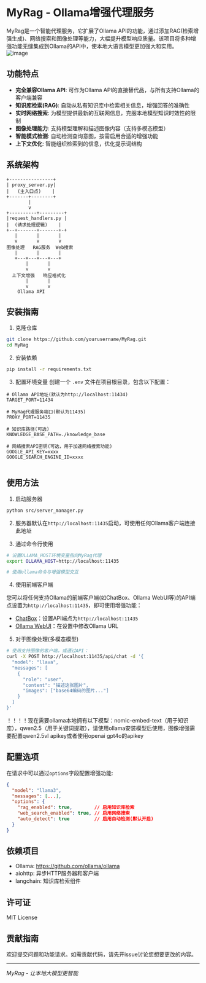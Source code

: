 # MyRag - Ollama增强代理服务

MyRag是一个智能代理服务，它扩展了Ollama API的功能，通过添加RAG(检索增强生成)、网络搜索和图像处理等能力，大幅提升模型响应质量。该项目将多种增强功能无缝集成到Ollama的API中，使本地大语言模型更加强大和实用。
![image](https://github.com/user-attachments/assets/27834fd3-5d5d-4ee7-a117-2065232d13b5)

## 功能特点

- **完全兼容Ollama API**: 可作为Ollama API的直接替代品，与所有支持Ollama的客户端兼容
- **知识库检索(RAG)**: 自动从私有知识库中检索相关信息，增强回答的准确性
- **实时网络搜索**: 为模型提供最新的互联网信息，克服本地模型知识时效性的限制
- **图像处理能力**: 支持模型理解和描述图像内容（支持多模态模型）
- **智能模式检测**: 自动检测查询意图，按需启用合适的增强功能
- **上下文优化**: 智能组织检索到的信息，优化提示词结构

## 系统架构

```
+----------------+
| proxy_server.py|
|   (主入口点)    |
+-------+--------+
        |
        v
+----------+---------+
|request_handlers.py |
|  (请求处理逻辑)    |
+--+-------+-------+-+
   |       |       |
   v       v       v
图像处理   RAG服务  Web搜索
   |       |       |
   +---+---+---+---+
       |       |
       v       v
  上下文增强   响应格式化
       |       |
       v       v
    Ollama API
```

## 安装指南

1. 克隆仓库
```bash
git clone https://github.com/yourusername/MyRag.git
cd MyRag
```

2. 安装依赖
```bash
pip install -r requirements.txt
```

3. 配置环境变量
创建一个 `.env` 文件在项目根目录，包含以下配置：

```
# Ollama API地址(默认为http://localhost:11434)
TARGET_PORT=11434

# MyRag代理服务端口(默认为11435)
PROXY_PORT=11435

# 知识库路径(可选)
KNOWLEDGE_BASE_PATH=./knowledge_base

# 网络搜索API密钥(可选，用于加速网络搜索功能)
GOOGLE_API_KEY=xxxx
GOOGLE_SEARCH_ENGINE_ID=xxxx


```

## 使用方法


1. 启动服务器
```bash
python src/server_manager.py
```

2. 服务器默认在`http://localhost:11435`启动，可使用任何Ollama客户端连接此地址

3. 通过命令行使用
```bash
# 设置OLLAMA_HOST环境变量指向MyRag代理
export OLLAMA_HOST=http://localhost:11435

# 使用ollama命令与增强模型交互
```

4. 使用前端客户端

您可以将任何支持Ollama的前端客户端(如ChatBox、Ollama WebUI等)的API端点设置为`http://localhost:11435`，即可使用增强功能：

- [ChatBox](https://github.com/Bin-Huang/chatbox)：设置API端点为`http://localhost:11435`
- [Ollama WebUI](https://github.com/ollama/ollama-ui)：在设置中修改Ollama URL

5. 对于图像处理(多模态模型)
```bash
# 使用支持图像的客户端，或通过API：
curl -X POST http://localhost:11435/api/chat -d '{
  "model": "llava",
  "messages": [
    {
      "role": "user", 
      "content": "描述这张图片",
      "images": ["base64编码的图片..."]
    }
  ]
}'
```
！！！！现在需要ollama本地拥有以下模型：nomic-embed-text（用于知识库），qwen2.5（用于关键词提取），请使用ollama安装模型后使用，图像增强需要配置qwen2.5vl apikey或者使用openai gpt4o的apikey
## 配置选项

在请求中可以通过`options`字段配置增强功能:

```json
{
  "model": "llama3",
  "messages": [...],
  "options": {
    "rag_enabled": true,        // 启用知识库检索
    "web_search_enabled": true, // 启用网络搜索
    "auto_detect": true         // 启用自动检测(默认开启)
  }
}
```

## 依赖项目

- Ollama: https://github.com/ollama/ollama
- aiohttp: 异步HTTP服务器和客户端
- langchain: 知识库检索组件

## 许可证

MIT License

## 贡献指南

欢迎提交问题和功能请求。如需贡献代码，请先开issue讨论您想要更改的内容。

---

*MyRag - 让本地大模型更智能*
